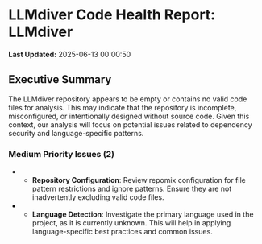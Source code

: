 # LLMdiver Code Health Report: LLMdiver
**Last Updated:** 2025-06-13 00:00:50

## Executive Summary
The LLMdiver repository appears to be empty or contains no valid code files for analysis. This may indicate that the repository is incomplete, misconfigured, or intentionally designed without source code. Given this context, our analysis will focus on potential issues related to dependency security and language-specific patterns.

### Medium Priority Issues (2)
- - **Repository Configuration**: Review repomix configuration for file pattern restrictions and ignore patterns. Ensure they are not inadvertently excluding valid code files.
- - **Language Detection**: Investigate the primary language used in the project, as it is currently unknown. This will help in applying language-specific best practices and common issues.

